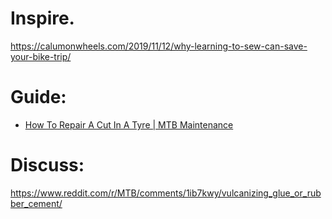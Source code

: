 # Inspire.
https://calumonwheels.com/2019/11/12/why-learning-to-sew-can-save-your-bike-trip/

# Guide:
- [How To Repair A Cut In A Tyre | MTB Maintenance](https://youtu.be/s0FxUqlXba8)

# Discuss:
https://www.reddit.com/r/MTB/comments/1ib7kwy/vulcanizing_glue_or_rubber_cement/

